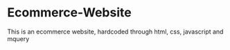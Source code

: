 # Ecommerce-Website
This is an ecommerce website, hardcoded through html, css, javascript and mquery
